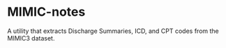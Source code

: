 # MIMIC-notes
A utility that extracts Discharge Summaries, ICD, and CPT codes from the MIMIC3 dataset.
